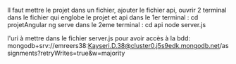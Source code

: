 Il faut mettre le projet dans un fichier, ajouter le fichier api, 
ouvrir 2 terminal dans le fichier qui englobe le projet et api
dans le 1er terminal : cd projetAngular      ng serve
dans le 2eme terminal : cd api        node server.js

l'uri à mettre dans le fichier server.js pour avoir accès à la bdd: 
mongodb+srv://emreers38:Kayseri.D.38@cluster0.j5s9edk.mongodb.net/assignments?retryWrites=true&w=majority
